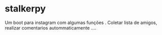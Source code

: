 # stalkerpy
Um boot para instagram com algumas funções . Coletar lista de amigos, realizar comentarios autommaticamente ....
